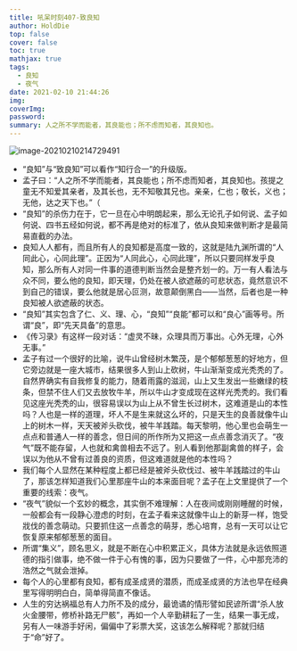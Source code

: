 ```yaml
---
title: 吼呆时刻407-致良知
author: HoldDie
top: false
cover: false
toc: true
mathjax: true
tags:
  - 良知
  - 夜气
date: 2021-02-10 21:44:26
img:
coverImg:
password:
summary: 人之所不学而能者，其良能也；所不虑而知者，其良知也。
---
```


![image-20210210214729491](https://cdn.jsdelivr.net/gh/HoldDie/img1/20210210214729.png)

- “良知”与“致良知”可以看作“知行合一”的升级版。
- 孟子曰：“人之所不学而能者，其良能也；所不虑而知者，其良知也。孩提之童无不知爱其亲者，及其长也，无不知敬其兄也。亲亲，仁也；敬长，义也；无他，达之天下也。”（
- “良知”的杀伤力在于，它一旦在心中明朗起来，那么无论孔子如何说、孟子如何说、四书五经如何说，都不再是绝对的标准了，依从良知来做判断才是最简易直截的办法。
- 良知人人都有，而且所有人的良知都是高度一致的，这就是陆九渊所谓的“人同此心，心同此理”。正因为“人同此心，心同此理”，所以只要同样发乎良知，那么所有人对同一件事的道德判断当然会是整齐划一的。万一有人看法与众不同，要么他的良知，即天理，仍处在被人欲遮蔽的可悲状态，竟然意识不到自己的错误，要么他就是居心叵测，故意颠倒黑白——当然，后者也是一种良知被人欲遮蔽的状态。
- “良知”其实包含了仁、义、理、心，“良知”“良能”都可以和“良心”画等号。所谓“良”，即“先天具备”的意思。
- 《传习录》有这样一段对话：“虚灵不昧，众理具而万事出。心外无理，心外无事。”
- 孟子有过一个很好的比喻，说牛山曾经树木繁茂，是个郁郁葱葱的好地方，但它旁边就是一座大城市，结果很多人到山上砍树，牛山渐渐变成光秃秃的了。自然界确实有自我修复的能力，随着雨露的滋润，山上又生发出一些嫩绿的枝条，但禁不住人们又去放牧牛羊，所以牛山才变成现在这样光秃秃的。我们看见这座光秃秃的山，很容易误以为山上从不曾生长过树木，这难道是山的本性吗？人也是一样的道理，坏人不是生来就这么坏的，只是天生的良善就像牛山上的树木一样，天天被斧头砍伐，被牛羊践踏。每天黎明，他心里也会萌生一点点和普通人一样的善念，但日间的所作所为又把这一点点善念消灭了。“夜气”既不能存留，人也就和禽兽相去不远了。别人看到他那副禽兽的样子，会误以为他从不曾有过善良的资质，但这难道就是他的本性吗？
- 我们每个人显然在某种程度上都已经是被斧头砍伐过、被牛羊践踏过的牛山了，那该怎样知道我们心里那座牛山的本来面目呢？孟子在上文里提供了一个重要的线索：夜气。
- “夜气”貌似一个玄妙的概念，其实倒不难理解：人在夜间或刚刚睡醒的时候，一般都会有一段静心澄虑的时刻，在孟子看来这就像牛山上的新芽一样，饱受戕伐的善念萌动。只要抓住这一点善念的萌芽，悉心培育，总有一天可以让它恢复原来郁郁葱葱的面目。
- 所谓“集义”，顾名思义，就是不断在心中积累正义，具体方法就是永远依照道德的指引做事，绝不做一件于心有愧的事，因为只要做了一件，心中那充沛的浩然之气就会泄掉。
- 每个人的心里都有良知，都有成圣成贤的潜质，而成圣成贤的方法也早在经典里写得明明白白，简单得简直不像话。
- 人生的穷达祸福总有人力所不及的成分，最诡谲的情形譬如民谚所谓“杀人放火金腰带，修桥补路无尸骸”，再如一个人辛勤耕耘了一生，结果一事无成，另有人一味游手好闲，偏偏中了彩票大奖，这该怎么解释呢？那就归结于“命”好了。